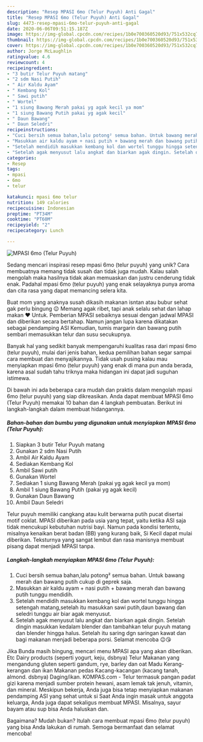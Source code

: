 ```yaml
---
description: "Resep MPASI 6mo (Telur Puyuh) Anti Gagal"
title: "Resep MPASI 6mo (Telur Puyuh) Anti Gagal"
slug: 4473-resep-mpasi-6mo-telur-puyuh-anti-gagal
date: 2020-06-06T09:51:15.187Z
image: https://img-global.cpcdn.com/recipes/1b0e700360520d93/751x532cq70/mpasi-6mo-telur-puyuh-foto-resep-utama.jpg
thumbnail: https://img-global.cpcdn.com/recipes/1b0e700360520d93/751x532cq70/mpasi-6mo-telur-puyuh-foto-resep-utama.jpg
cover: https://img-global.cpcdn.com/recipes/1b0e700360520d93/751x532cq70/mpasi-6mo-telur-puyuh-foto-resep-utama.jpg
author: Jorge McLaughlin
ratingvalue: 4.6
reviewcount: 4
recipeingredient:
- "3 butir Telur Puyuh matang"
- "2 sdm Nasi Putih"
- " Air Kaldu Ayam"
- " Kembang Kol"
- " Sawi putih"
- " Wortel"
- "1 siung Bawang Merah pakai yg agak kecil ya mom"
- "1 siung Bawang Putih pakai yg agak kecil"
- " Daun Bawang"
- " Daun Seledri"
recipeinstructions:
- "Cuci bersih semua bahan,lalu potong² semua bahan. Untuk bawang merah dan bawang putih cukup di geprek saja."
- "Masukkan air kaldu ayam + nasi putih + bawang merah dan bawang putih tunggu mendidih."
- "Setelah mendidih masukkan kembang kol dan wortel tunggu hingga setengah matang,setelah itu masukkan sawi putih,daun bawang dan seledri tunggu air biar agak menyusut."
- "Setelah agak menyusut lalu angkat dan biarkan agak dingin. Setelah dingin masukkan kedalam blender dan tambahkan telur puyuh matang dan blender hingga halus. Setelah itu saring dgn saringan kawat dan bagi makanan menjadi beberapa porsi. Selamat mencoba 😉😘"
categories:
- Resep
tags:
- mpasi
- 6mo
- telur

katakunci: mpasi 6mo telur 
nutrition: 149 calories
recipecuisine: Indonesian
preptime: "PT34M"
cooktime: "PT60M"
recipeyield: "2"
recipecategory: Lunch

---
```



![MPASI 6mo (Telur Puyuh)](https://img-global.cpcdn.com/recipes/1b0e700360520d93/751x532cq70/mpasi-6mo-telur-puyuh-foto-resep-utama.jpg)

Sedang mencari inspirasi resep mpasi 6mo (telur puyuh) yang unik? Cara membuatnya memang tidak susah dan tidak juga mudah. Kalau salah mengolah maka hasilnya tidak akan memuaskan dan justru cenderung tidak enak. Padahal mpasi 6mo (telur puyuh) yang enak selayaknya punya aroma dan cita rasa yang dapat memancing selera kita.

Buat mom yang anaknya susah dikasih makanan isntan atau bubur sehat gak perlu bingung 😉 Memang agak ribet, tapi anak selalu sehat dan lahap makan ❤ Untuk. Pemberian MPASI sebaiknya sesuai dengan jadwal MPASI dan diberikan secara bertahap. Namun jangan lupa karena dikatakan sebagai pendamping ASI Kemudian, tumis margarin dan bawang putih sembari memasukkan telur dan susu secukupnya.

Banyak hal yang sedikit banyak mempengaruhi kualitas rasa dari mpasi 6mo (telur puyuh), mulai dari jenis bahan, kedua pemilihan bahan segar sampai cara membuat dan menyajikannya. Tidak usah pusing kalau mau menyiapkan mpasi 6mo (telur puyuh) yang enak di mana pun anda berada, karena asal sudah tahu triknya maka hidangan ini dapat jadi suguhan istimewa.


Di bawah ini ada beberapa cara mudah dan praktis dalam mengolah mpasi 6mo (telur puyuh) yang siap dikreasikan. Anda dapat membuat MPASI 6mo (Telur Puyuh) memakai 10 bahan dan 4 langkah pembuatan. Berikut ini langkah-langkah dalam membuat hidangannya.

<!--inarticleads1-->

##### Bahan-bahan dan bumbu yang digunakan untuk menyiapkan MPASI 6mo (Telur Puyuh):

1. Siapkan 3 butir Telur Puyuh matang
1. Gunakan 2 sdm Nasi Putih
1. Ambil  Air Kaldu Ayam
1. Sediakan  Kembang Kol
1. Ambil  Sawi putih
1. Gunakan  Wortel
1. Sediakan 1 siung Bawang Merah (pakai yg agak kecil ya mom)
1. Ambil 1 siung Bawang Putih (pakai yg agak kecil)
1. Gunakan  Daun Bawang
1. Ambil  Daun Seledri


Telur puyuh memiliki cangkang atau kulit berwarna putih pucat disertai motif coklat. MPASI diberikan pada usia yang tepat, yaitu ketika ASI saja tidak mencukupi kebutuhan nutrisi bayi. Namun pada kondisi tertentu, misalnya kenaikan berat badan (BB) yang kurang baik, Si Kecil dapat mulai diberikan. Teksturnya yang sangat lembut dan rasa manisnya membuat pisang dapat menjadi MPASI tanpa. 

<!--inarticleads2-->

##### Langkah-langkah menyiapkan MPASI 6mo (Telur Puyuh):

1. Cuci bersih semua bahan,lalu potong² semua bahan. Untuk bawang merah dan bawang putih cukup di geprek saja.
1. Masukkan air kaldu ayam + nasi putih + bawang merah dan bawang putih tunggu mendidih.
1. Setelah mendidih masukkan kembang kol dan wortel tunggu hingga setengah matang,setelah itu masukkan sawi putih,daun bawang dan seledri tunggu air biar agak menyusut.
1. Setelah agak menyusut lalu angkat dan biarkan agak dingin. Setelah dingin masukkan kedalam blender dan tambahkan telur puyuh matang dan blender hingga halus. Setelah itu saring dgn saringan kawat dan bagi makanan menjadi beberapa porsi. Selamat mencoba 😉😘


Jika Bunda masih bingung, mencari menu MPASI apa yang akan diberikan. Etc Dairy products (seperti yogurt, keju, dsbnya) Telur Makanan yang mengandung gluten seperti gandum, rye, barley dan oat Madu Kerang- kerangan dan ikan Makanan pedas Kacang-kacangan (kacang tanah, almond. dsbnya) Daging/ikan. KOMPAS.com - Telur termasuk pangan padat gizi karena menjadi sumber protein hewani, asam lemak tak jenuh, vitamin, dan mineral. Meskipun bekerja, Anda juga bisa tetap menyiapkan makanan pendamping ASI yang sehat untuk si Saat Anda ingin masak untuk anggota keluarga, Anda juga dapat sekaligus membuat MPASI. Misalnya, sayur bayam atau sup bisa Anda haluskan dan. 

Bagaimana? Mudah bukan? Itulah cara membuat mpasi 6mo (telur puyuh) yang bisa Anda lakukan di rumah. Semoga bermanfaat dan selamat mencoba!
